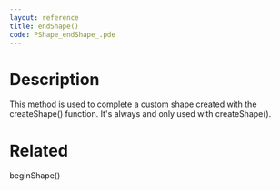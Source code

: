 ```yaml
---
layout: reference
title: endShape()
code: PShape_endShape_.pde
---
```


# Description

This method is used to complete a custom shape created with the createShape() function. It's always and only used with createShape(). 

# Related

beginShape()
